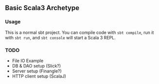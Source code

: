 ## Basic Scala3 Archetype

### Usage
This is a normal sbt project. You can compile code with `sbt compile`, run it with `sbt run`, and `sbt console` will start a Scala 3 REPL.


### TODO
- File IO Example
- DB & DAO setup (Slick?)
- Server setup (Finangle?)
- HTTP client setup (ScalaJ)
